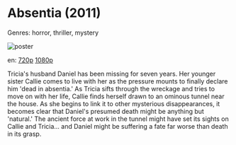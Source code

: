 # Absentia (2011)

Genres: horror, thriller, mystery

![poster](http://image.tmdb.org/t/p/w500/pj7aP0kN787m6uYT03fmoT08dwW.jpg)

en:
  [720p](magnet:?xt=urn:btih:395763426F0EDAD4CC01098485D8F77343687DE3&tr=udp://glotorrents.pw:6969/announce&tr=udp://tracker.opentrackr.org:1337/announce&tr=udp://torrent.gresille.org:80/announce&tr=udp://tracker.openbittorrent.com:80&tr=udp://tracker.coppersurfer.tk:6969&tr=udp://tracker.leechers-paradise.org:6969&tr=udp://p4p.arenabg.ch:1337&tr=udp://tracker.internetwarriors.net:1337)
  [1080p](magnet:?xt=urn:btih:793D7A1CE1F41BF2EBC00E589F71D903FB98C13F&tr=udp://glotorrents.pw:6969/announce&tr=udp://tracker.opentrackr.org:1337/announce&tr=udp://torrent.gresille.org:80/announce&tr=udp://tracker.openbittorrent.com:80&tr=udp://tracker.coppersurfer.tk:6969&tr=udp://tracker.leechers-paradise.org:6969&tr=udp://p4p.arenabg.ch:1337&tr=udp://tracker.internetwarriors.net:1337)
  


Tricia's husband Daniel has been missing for seven years. Her younger sister Callie comes to live with her as the pressure mounts to finally declare him 'dead in absentia.' As Tricia sifts through the wreckage and tries to move on with her life, Callie finds herself drawn to an ominous tunnel near the house. As she begins to link it to other mysterious disappearances, it becomes clear that Daniel's presumed death might be anything but 'natural.' The ancient force at work in the tunnel might have set its sights on Callie and Tricia... and Daniel might be suffering a fate far worse than death in its grasp.